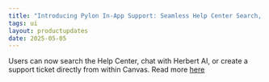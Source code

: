 ```yaml
---
title: "Introducing Pylon In-App Support: Seamless Help Center Search, AI Assistance, and Ticket Submission"
tags: ui
layout: productupdates
date: 2025-05-05
---
```

Users can now search the Help Center, chat with Herbert AI, or create a support ticket directly from within Canvas.  Read more [here](https://help.canvasmedical.com/articles/5542576212-canvas-support-resources)